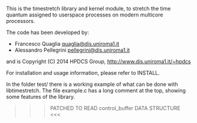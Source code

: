 This is the timestretch library and kernel module, to stretch the time quantum
assigned to userspace processes on modern multicore processors.

The code has been developed by:
- Francesco Quaglia <quaglia@dis.uniroma1.it>
- Alessandro Pellegrini <pellegrini@dis.uniroma1.it>

and is Copyright (C) 2014 HPDCS Group, http://www.dis.uniroma1.it/~hpdcs

For installation and usage information, please refer to INSTALL.

In the folder test/ there is a working example of what can be done with
libtimestretch. The file example.c has a long comment at the top, showing
some features of the library.


>>> PATCHED TO READ control_buffer DATA STRUCTURE <<<